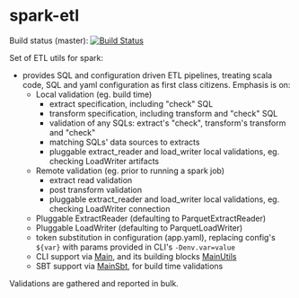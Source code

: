 spark-etl
=========

Build status (master): [![Build Status](https://travis-ci.org/konrads/spark-etl.svg?branch=master)](https://travis-ci.org/konrads/spark-etl)

Set of ETL utils for spark:
* provides SQL and configuration driven ETL pipelines, treating scala code, SQL and yaml configuration as first class citizens. Emphasis is on:
  * Local validation (eg. build time)
    * extract specification, including "check" SQL
    * transform specification, including transform and "check" SQL
    * validation of any SQLs: extract's "check", transform's transform and "check"
    * matching SQLs' data sources to extracts
    * pluggable extract_reader and load_writer local validations, eg. checking LoadWriter artifacts 
  * Remote validation (eg. prior to running a spark job)
    * extract read validation
    * post transform validation
    * pluggable extract_reader and load_writer local validations, eg. checking LoadWriter connection
  * Pluggable ExtractReader (defaulting to ParquetExtractReader)
  * Pluggable LoadWriter (defaulting to ParquetLoadWriter)
  * token substitution in configuration (app.yaml), replacing config's `${var}` with params provided in CLI's `-Denv.var=value`
  * CLI support via [Main](src/main/scala/spark_etl/Main.scala), and its building blocks [MainUtils](src/main/scala/spark_etl/MainUtils.scala)
  * SBT support via [MainSbt](src/main/scala/spark_etl/MainSbt.scala), for build time validations
  
Validations are gathered and reported in bulk.
